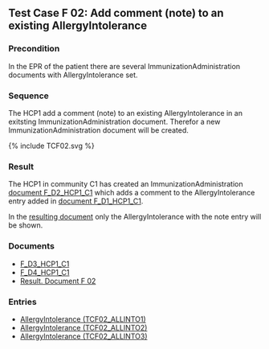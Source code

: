 ## Test Case F 02: Add comment (note) to an existing AllergyIntolerance

### Precondition
In the EPR of the patient there are several ImmunizationAdministration documents with AllergyIntolerance set.


### Sequence
The HCP1 add a comment (note) to an existing AllergyIntolerance in an exitsting ImmunizationAdministration document.
Therefor a new ImmunizationAdministration document will be created.


<div>{% include TCF02.svg %}</div>

### Result
The HCP1 in community C1 has created an ImmunizationAdministration [document F_D2_HCP1_C1](Bundle-F-D2-HCP1-C1.html) which adds a comment to the AllergyIntolerance entry added in [document F_D1_HCP1_C1](Bundle-F-D1-HCP1-C1.html).

In the [resulting document](Bundle-RDF01.html) only the AllergyIntolerance with the note entry will be shown.

### Documents
* [F_D3_HCP1_C1](Bundle-F-D3-HCP1-C1.html)
* [F_D4_HCP1_C1](Bundle-F-D4-HCP1-C1.html)
* [Result. Document F 02](Bundle-RDF02.html)

### Entries
* [AllergyIntolerance (TCF02_ALLINTO1)](AllergyIntolerance-TCF02-ALLINTO1.html)
* [AllergyIntolerance (TCF02_ALLINTO2)](AllergyIntolerance-TCF02-ALLINTO2.html)
* [AllergyIntolerance (TCF02_ALLINTO3)](AllergyIntolerance-TCF02-ALLINTO3.html)

